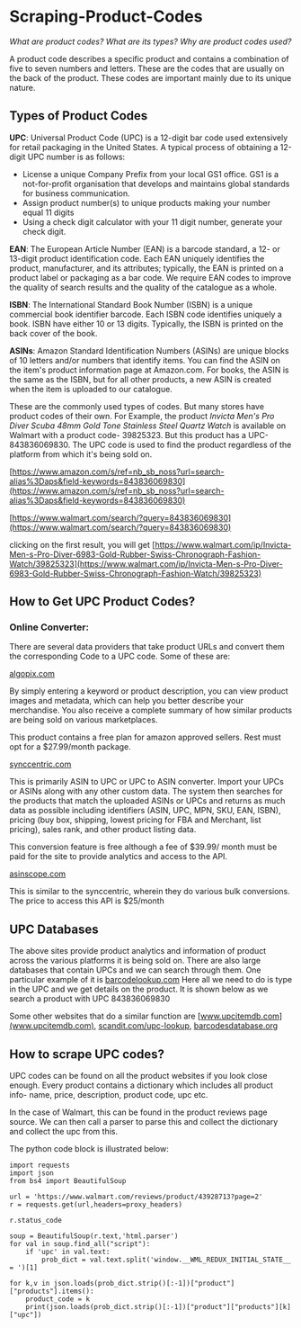 # Scraping-Product-Codes
*What are product codes? What are its types? Why are product codes used?*

A product code describes a specific product and contains a combination of five to seven numbers and letters. These are the codes that are usually on the back of the product. These codes are important mainly due to its unique nature.

## Types of Product Codes

**UPC**:
Universal Product Code (UPC) is a 12-digit bar code used extensively for retail packaging in the United States.
A typical process of obtaining a 12-digit UPC number is as follows:
- License a unique Company Prefix from your local GS1 office. GS1 is a not-for-profit organisation that develops and maintains global standards for business communication.
- Assign product number(s) to unique products making your number equal 11 digits
- Using a check digit calculator with your 11 digit number, generate your check digit.

**EAN**:
The European Article Number (EAN) is a barcode standard, a 12- or 13-digit product identification code. Each EAN uniquely identifies the product, manufacturer, and its attributes;
typically, the EAN is printed on a product label or packaging as a bar code. We require EAN codes to improve the quality of search results and the quality of the catalogue as a
whole.

**ISBN**:
The International Standard Book Number (ISBN) is a unique commercial book identifier barcode. Each ISBN code identifies uniquely a book. ISBN have either 10 or 13 digits.
Typically, the ISBN is printed on the back cover of the book.

**ASINs**:
Amazon Standard Identification Numbers (ASINs) are unique blocks of 10 letters and/or numbers that identify items. You can find the ASIN on the item's product information page at
Amazon.com. For books, the ASIN is the same as the ISBN, but for all other products, a new ASIN is created when the item is uploaded to our catalogue.



These are the commonly used types of codes. But many stores have product codes of their own. For Example, the product *Invicta Men's Pro Diver Scuba 48mm Gold Tone Stainless Steel
Quartz Watch* is available on Walmart with a product code- 39825323. But this product has a UPC-843836069830. The UPC code is used to find the product regardless of the platform 
from which it's being sold on.

[https://www.amazon.com/s/ref=nb_sb_noss?url=search-alias%3Daps&field-keywords=843836069830](https://www.amazon.com/s/ref=nb_sb_noss?url=search-alias%3Daps&field-keywords=843836069830)

[https://www.walmart.com/search/?query=843836069830](https://www.walmart.com/search/?query=843836069830)

clicking on the first result, you will get [https://www.walmart.com/ip/Invicta-Men-s-Pro-Diver-6983-Gold-Rubber-Swiss-Chronograph-Fashion-Watch/39825323](https://www.walmart.com/ip/Invicta-Men-s-Pro-Diver-6983-Gold-Rubber-Swiss-Chronograph-Fashion-Watch/39825323)



## How to Get UPC Product Codes?

### Online Converter:
There are several data providers that take product URLs and convert them the corresponding Code to a UPC code. Some of these are:


[algopix.com](algopix.com)

By simply entering a keyword or product description, you can view product images and metadata, which can help you better describe your merchandise. You also receive a complete
summary of how similar products are being sold on various marketplaces.

This product contains a free plan for amazon approved sellers. Rest must opt for a $27.99/month package.

[synccentric.com](synccentric.com)

This is primarily ASIN to UPC or UPC to ASIN converter. Import your UPCs or ASINs along with any other custom data. The system then searches for the products that match the
uploaded ASINs or UPCs and returns as much data as possible including identifiers (ASIN, UPC, MPN, SKU, EAN, ISBN), pricing (buy box, shipping, lowest pricing for FBA and
Merchant, list pricing), sales rank, and other product listing data.

This conversion feature is free although a fee of $39.99/ month must be paid for the site to provide analytics and access to the API.

[asinscope.com](asinscope.com)

This is similar to the synccentric, wherein they do various bulk conversions. The price to access this API is $25/month

## UPC Databases

The above sites provide product analytics and information of product across the various platforms it is being sold on.
There are also large databases that contain UPCs and we can search through them. One particular example of it is [barcodelookup.com](barcodelookup.com)
Here all we need to do is type in the UPC and we get details on the product. It is shown below as we search a product with UPC 843836069830

Some other websites that do a similar function are [www.upcitemdb.com](www.upcitemdb.com), [scandit.com/upc-lookup](scandit.com/upc-lookup), [barcodesdatabase.org](barcodesdatabase.org)


## How to scrape UPC codes?

UPC codes can be found on all the product websites if you look close enough. Every product contains a dictionary which includes all product info- name, price, description,
product code, upc etc.

In the case of Walmart, this can be found in the product reviews page source. We can then call a parser to parse this and collect the dictionary and collect the upc from this.

The python code block is illustrated below:

    import requests
    import json
    from bs4 import BeautifulSoup
    
    url = 'https://www.walmart.com/reviews/product/43928713?page=2'
    r = requests.get(url,headers=proxy_headers)

    r.status_code

    soup = BeautifulSoup(r.text,'html.parser')
    for val in soup.find_all("script"):
        if 'upc' in val.text:
            prob_dict = val.text.split('window.__WML_REDUX_INITIAL_STATE__ = ')[1]

    for k,v in json.loads(prob_dict.strip()[:-1])["product"]["products"].items():
        product_code = k
        print(json.loads(prob_dict.strip()[:-1])["product"]["products"][k]["upc"])
